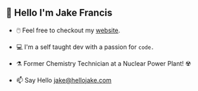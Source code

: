 ## 👋 Hello I'm Jake Francis

- 🖱️ Feel free to checkout my [website](https://www.hellojake.com).

- 💻 I'm a self taught dev with a passion for ```code.```

- ⚗️ Former Chemistry Technician at a Nuclear Power Plant! ☢️

- 📫 Say Hello jake@hellojake.com

<!---
jakefrancis/jakefrancis is a ✨ special ✨ repository because its `README.md` (this file) appears on your GitHub profile.
You can click the Preview link to take a look at your changes.
--->
